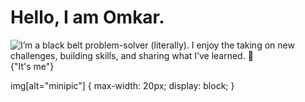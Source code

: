 # Hello, I am Omkar.

![I’m a black belt problem-solver (literally). I enjoy the taking on new challenges, building skills, and sharing what I’ve learned. 🥋](https://raw.githubusercontent.com/OmkarKandale/OmkarKandale/master/Omkar.jpg){"It's me"}

img[alt="minipic"] { 
  max-width:  20px; 
  display: block;
}
